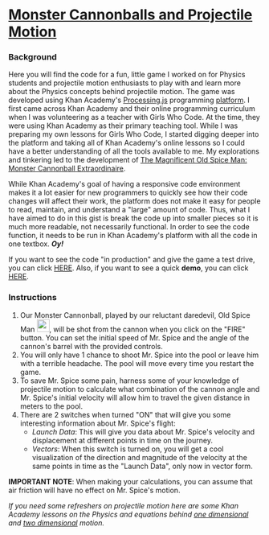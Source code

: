# [Monster Cannonballs and Projectile Motion](https://www.khanacademy.org/computer-programming/the-magnificent-old-spice-man-monster-cannonball-extraordinaire-v20171129/6676924984655872)

### Background
Here you will find the code for a fun, little game I worked on for Physics students and projectile motion enthusiasts to play with and learn more about the Physics concepts behind projectile motion. The game was developed using Khan Academy's [Processing.js](http://processingjs.org/) programming [platform](https://www.khanacademy.org/computing/computer-programming). I first came across Khan Academy and their online programming curriculum when I was volunteering as a teacher with Girls Who Code. At the time, they were using Khan Academy as their primary teaching tool. While I was preparing my own lessons for Girls Who Code, I started digging deeper into the platform and taking all of Khan Academy's online lessons so I could have a better understanding of all the tools available to me. My explorations and tinkering led to the development of [The Magnificent Old Spice Man: Monster Cannonball Extraordinaire](https://www.khanacademy.org/computer-programming/the-magnificent-old-spice-man-monster-cannonball-extraordinaire-v20171129/6676924984655872).

While Khan Academy's goal of having a responsive code environment makes it a lot easier for new programmers to quickly see how their code changes will affect their work, the platform does not make it easy for people to read, maintain, and understand a "large" amount of code. Thus, what I have aimed to do in this gist is break the code up into smaller pieces so it is much more readable, not necessarily functional. In order to see the code function, it needs to be run in Khan Academy's platform with all the code in one textbox. **_Oy!_**

If you want to see the code "in production" and give the game a test drive, you can click [HERE](https://www.khanacademy.org/computer-programming/the-magnificent-old-spice-man-monster-cannonball-extraordinaire-v20171129/6676924984655872).  Also, if you want to see a quick __demo__, you can click [HERE](https://monosnap.com/file/xD2u9id9GErAREnlDxSVh8foaGXoPf).

### Instructions
1. Our Monster Cannonball, played by our reluctant daredevil, Old Spice Man <img src="https://www.kasandbox.org/third_party/javascript-khansrc/live-editor/build/images/avatars/old-spice-man.png" width="25">,
will be shot from the cannon when you click on the "FIRE" button.  You can set the initial speed of Mr. Spice and the angle of the cannon's barrel with the provided controls.
2. You will only have 1 chance to shoot Mr. Spice into the pool or leave him with a terrible headache.  The pool will move every time you restart the game.
3. To save Mr. Spice some pain, harness some of your knowledge of projectile motion to calculate what combination of the cannon angle and Mr. Spice's initial velocity will allow him to travel the given distance in meters to the pool.
4. There are 2 switches when turned "ON" that will give you some interesting information about Mr. Spice's flight:
    * _Launch Data_: This will give you data about Mr. Spice's velocity and displacement at different points in time on the journey.
    * _Vectors_: When this switch is turned on, you will get a cool visualization of the direction and magnitude of the velocity at the same points in time as the "Launch Data", only now in vector form.

__IMPORTANT NOTE__: When making your calculations, you can assume that air friction will have no effect on Mr. Spice's motion.

_If you need some refreshers on projectile motion here are some Khan Academy lessons on the Physics and equations behind [one dimensional](https://www.khanacademy.org/science/physics/one-dimensional-motion) and [two dimensional](https://www.khanacademy.org/science/physics/two-dimensional-motion) motion._
